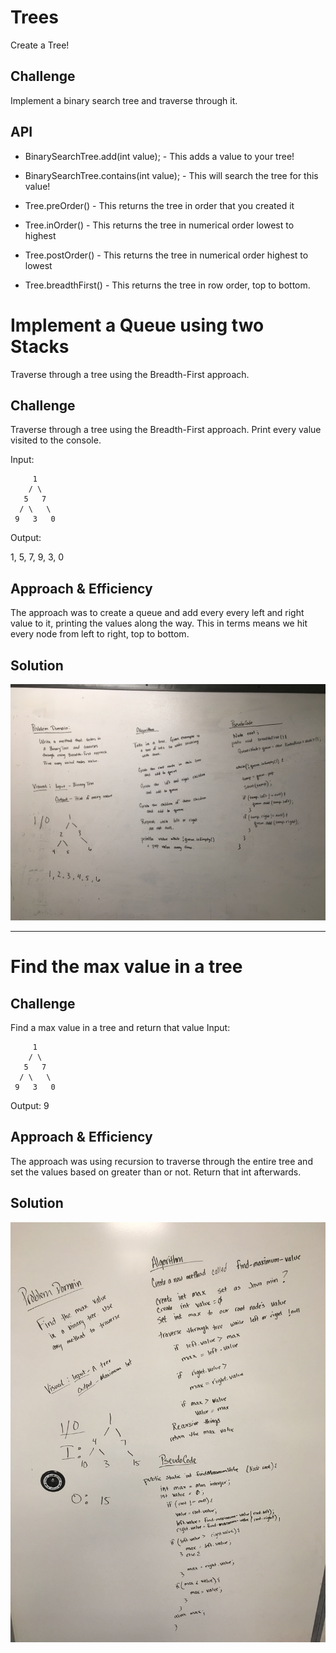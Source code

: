 # Trees
Create a Tree!

## Challenge
Implement a binary search tree and traverse through it.

## API
* BinarySearchTree.add(int value); - This adds a value to your tree!
* BinarySearchTree.contains(int value); - This will search the tree for this value!

* Tree.preOrder() - This returns the tree in order that you created it
* Tree.inOrder() - This returns the tree in numerical order lowest to highest
* Tree.postOrder() - This returns the tree in numerical order highest to lowest
* Tree.breadthFirst() - This returns the tree in row order, top to bottom.
 
 
 # Implement a Queue using two Stacks
 Traverse through a tree using the Breadth-First approach.
 
 ## Challenge
 Traverse through a tree using the Breadth-First approach.  Print every value visited to the console.
 
 Input:
```
     1
    / \
   5   7
  / \   \
 9   3   0 
```

Output:

1, 5, 7, 9, 3, 0
 
 ## Approach & Efficiency
 The approach was to create a queue and add every every left and right value to it, printing the values along the way.  This in terms means we hit every node from left to right, top to bottom.
 
 ## Solution
 ![](../../../../../../assets/breadth-first-tree.jpg)
 
 
 ___
 
 # Find the max value in a tree
 
 ## Challenge
 Find a max value in a tree and return that value
  Input:
 ```
      1
     / \
    5   7
   / \   \
  9   3   0 
 ```

Output: 9
 
 ## Approach & Efficiency
 The approach was using recursion to traverse through the entire tree and set the values based on greater than or not.  Return that int afterwards.
 
 ## Solution
 ![](../../../../../../assets/findmaximumvalue-tree.jpg)
 
 
